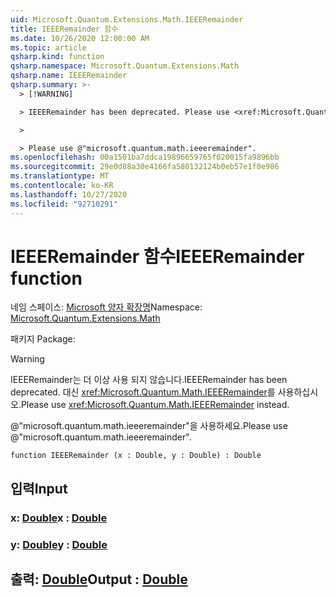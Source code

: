 ```yaml
---
uid: Microsoft.Quantum.Extensions.Math.IEEERemainder
title: IEEERemainder 함수
ms.date: 10/26/2020 12:00:00 AM
ms.topic: article
qsharp.kind: function
qsharp.namespace: Microsoft.Quantum.Extensions.Math
qsharp.name: IEEERemainder
qsharp.summary: >-
  > [!WARNING]

  > IEEERemainder has been deprecated. Please use <xref:Microsoft.Quantum.Math.IEEERemainder> instead.

  >

  > Please use @"microsoft.quantum.math.ieeeremainder".
ms.openlocfilehash: 00a1501ba7ddca19896659765f020015fa9896bb
ms.sourcegitcommit: 29e0d88a30e4166fa580132124b0eb57e1f0e986
ms.translationtype: MT
ms.contentlocale: ko-KR
ms.lasthandoff: 10/27/2020
ms.locfileid: "92710291"
---
```

# <a name="ieeeremainder-function"></a><span data-ttu-id="cb395-102">IEEERemainder 함수</span><span class="sxs-lookup"><span data-stu-id="cb395-102">IEEERemainder function</span></span>

<span data-ttu-id="cb395-103">네임 스페이스: [Microsoft 양자 확장명](xref:Microsoft.Quantum.Extensions.Math)</span><span class="sxs-lookup"><span data-stu-id="cb395-103">Namespace: [Microsoft.Quantum.Extensions.Math](xref:Microsoft.Quantum.Extensions.Math)</span></span>

<span data-ttu-id="cb395-104">패키지 [](https://nuget.org/packages/)</span><span class="sxs-lookup"><span data-stu-id="cb395-104">Package: [](https://nuget.org/packages/)</span></span>


> [!WARNING]
> <span data-ttu-id="cb395-105">IEEERemainder는 더 이상 사용 되지 않습니다.</span><span class="sxs-lookup"><span data-stu-id="cb395-105">IEEERemainder has been deprecated.</span></span> <span data-ttu-id="cb395-106">대신 <xref:Microsoft.Quantum.Math.IEEERemainder>를 사용하십시오.</span><span class="sxs-lookup"><span data-stu-id="cb395-106">Please use <xref:Microsoft.Quantum.Math.IEEERemainder> instead.</span></span>
>
> <span data-ttu-id="cb395-107">@"microsoft.quantum.math.ieeeremainder"을 사용하세요.</span><span class="sxs-lookup"><span data-stu-id="cb395-107">Please use @"microsoft.quantum.math.ieeeremainder".</span></span>



```qsharp
function IEEERemainder (x : Double, y : Double) : Double
```


## <a name="input"></a><span data-ttu-id="cb395-108">입력</span><span class="sxs-lookup"><span data-stu-id="cb395-108">Input</span></span>

### <a name="x--double"></a><span data-ttu-id="cb395-109">x: [Double](xref:microsoft.quantum.lang-ref.double)</span><span class="sxs-lookup"><span data-stu-id="cb395-109">x : [Double](xref:microsoft.quantum.lang-ref.double)</span></span>




### <a name="y--double"></a><span data-ttu-id="cb395-110">y: [Double](xref:microsoft.quantum.lang-ref.double)</span><span class="sxs-lookup"><span data-stu-id="cb395-110">y : [Double](xref:microsoft.quantum.lang-ref.double)</span></span>





## <a name="output--double"></a><span data-ttu-id="cb395-111">출력: [Double](xref:microsoft.quantum.lang-ref.double)</span><span class="sxs-lookup"><span data-stu-id="cb395-111">Output : [Double](xref:microsoft.quantum.lang-ref.double)</span></span>

